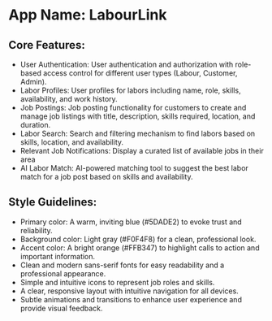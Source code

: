 # **App Name**: LabourLink

## Core Features:

- User Authentication: User authentication and authorization with role-based access control for different user types (Labour, Customer, Admin).
- Labor Profiles: User profiles for labors including name, role, skills, availability, and work history.
- Job Postings: Job posting functionality for customers to create and manage job listings with title, description, skills required, location, and duration.
- Labor Search: Search and filtering mechanism to find labors based on skills, location, and availability.
- Relevant Job Notifications: Display a curated list of available jobs in their area
- AI Labor Match: AI-powered matching tool to suggest the best labor match for a job post based on skills and availability.

## Style Guidelines:

- Primary color: A warm, inviting blue (#5DADE2) to evoke trust and reliability.
- Background color: Light gray (#F0F4F8) for a clean, professional look.
- Accent color: A bright orange (#FFB347) to highlight calls to action and important information.
- Clean and modern sans-serif fonts for easy readability and a professional appearance.
- Simple and intuitive icons to represent job roles and skills.
- A clear, responsive layout with intuitive navigation for all devices.
- Subtle animations and transitions to enhance user experience and provide visual feedback.